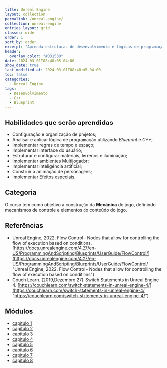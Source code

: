 ```yaml
---
title: Unreal Engine
layout: collection
permalink: /unreal-engine/
collection: unreal-engine
entries_layout: grid
classes: wide
order: 1
sort_by: order
excerpt: "Aprenda estruturas de desenvolvimento e lógicas de programação, utilizando Blueprints e C++.."
header:
  overlay_color: "#031530"
date: 2024-03-01T08:48:05-04:00
show_date: true
last_modified_at: 2024-03-01T08:48:05-04:00
toc: false
categories:
  - Unreal Engine
tags:
  - Desenvolvimento
  - C++
  - Blueprint
---
```


## Habilidades que serão aprendidas

- Configuração e organização de projetos;
- Analisar e aplicar lógica de programação utilizando *Blueprint* e *C++*;
- Implementar regras de tempo e espaço;
- Implementar interface do usuário;
- Estruturar e configurar materiais, terrenos e iluminação;
- Implementar ambientes Multijogador;
- Implementar inteligência artificial;
- Construir a animação de personagens;
- Implementar Efeitos especiais.

## Categoria

O curso tem como objetivo a construção da **Mecânica** do jogo, definindo mecanismos de controle e elementos do conteúdo do jogo.

## Referências

- Unreal Engine, 2022. Flow Control - Nodes that allow for controlling the flow of execution based on conditions.  [https://docs.unrealengine.com/4.27/en-US/ProgrammingAndScripting/Blueprints/UserGuide/FlowControl/](https://docs.unrealengine.com/4.27/en-US/ProgrammingAndScripting/Blueprints/UserGuide/FlowControl/ "Unreal Engine, 2022. Flow Control - Nodes that allow for controlling the flow of execution based on conditions")
- Couch Learn. (2019,Dezembro 27). Switch Statements in Unreal Engine 4. [https://couchlearn.com/switch-statements-in-unreal-engine-4/](https://couchlearn.com/switch-statements-in-unreal-engine-4/ "https://couchlearn.com/switch-statements-in-unreal-engine-4/")

## Módulos

- [capítulo 1](/unreal-engine-capitulo-1/)
- [capítulo 2](/unreal-engine-capitulo-2/)
- [capítulo 3](/unreal-engine-capitulo-3/)
- [capítulo 4](/unreal-engine-capitulo-4/)
- [capítulo 5](/unreal-engine-capitulo-5/)
- [capítulo 6](/unreal-engine-capitulo-6/)  
- [capítulo 7](/unreal-engine-capitulo-7/)  
- [capítulo 8](/unreal-engine-capitulo-8/)  
